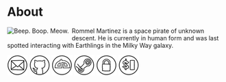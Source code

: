 About
=====

<img style="margin-right: 0.5em; margin-bottom: 0.5em;" src="images/author.jpg" alt="Beep. Boop. Meow." title="Beep. Boop. Meow." align="left" />
Rommel Martinez is a space pirate of unknown descent. He is currently in human form and was last
spotted interacting with Earthlings in the Milky Way galaxy.

[![ebzzry@gmail.com](images/icon_mail_01_48x48.png "Email")](mailto:ebzzry@gmail.com) [![github.com/ebzzry](images/icon_github_01_48x48.png "GitHub")](https://github.com/ebzzry) [![ebzzry.deviantart.com](images/icon_deviantart_01_48x48.png "DeviantArt")](https://ebzzry.deviantart.com) [![Steam](images/icon_steam_01_48x48.png "Steam")](http://steamcommunity.com/id/ebzzry/) [![GPG](images/icon_gnupg_01_48x48.png "GPG")](keys/ebzzry-gnupg.pub) [![SSH](images/icon_ssh_01_48x48.png "SSH")](keys/ebzzry-ssh.pub)
